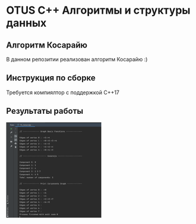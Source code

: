 # OTUS C++ Алгоритмы и структуры данных

## Алгоритм Косарайю

В данном репозитии реализован алгоритм Косарайю :)

## Инструкция по сборке

Требуется компиялтор с поддержкой C++17

## Результаты работы
<p align="left">
  <img src="additional/Pic1.png" style="width:256px; height:256px;">
</p>